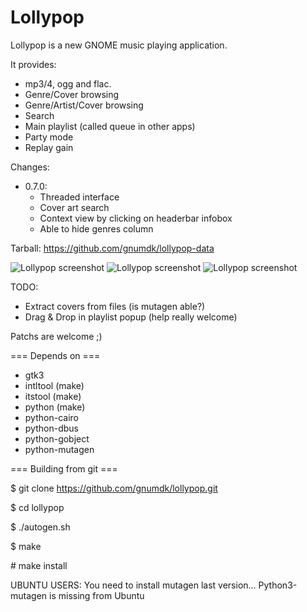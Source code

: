 Lollypop
========================

Lollypop is a new GNOME music playing application.

It provides:
- mp3/4, ogg and flac.
- Genre/Cover browsing
- Genre/Artist/Cover browsing
- Search
- Main playlist (called queue in other apps)
- Party mode
- Replay gain

Changes:
* 0.7.0:
  - Threaded interface
  - Cover art search
  - Context view by clicking on headerbar infobox
  - Able to hide genres column

Tarball: https://github.com/gnumdk/lollypop-data

![Lollypop screenshot](https://github.com/gnumdk/lollypop-data/raw/master/lollypop1.png)
![Lollypop screenshot](https://github.com/gnumdk/lollypop-data/raw/master/lollypop2.png)
![Lollypop screenshot](https://github.com/gnumdk/lollypop-data/raw/master/lollypop3.png)

TODO:
- Extract covers from files (is mutagen able?)
- Drag & Drop in playlist popup (help really welcome)

Patchs are welcome ;)


=== Depends on ===
- gtk3
- intltool (make)
- itstool (make)
- python (make)
- python-cairo
- python-dbus
- python-gobject
- python-mutagen



=== Building from git ===

$ git clone https://github.com/gnumdk/lollypop.git

$ cd lollypop

$ ./autogen.sh

$ make

\# make install


UBUNTU USERS:
You need to install mutagen last version... Python3-mutagen is missing from Ubuntu
